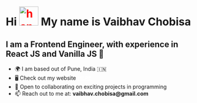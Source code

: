 <h1>
    Hi <img style="height: 50px; width: 50px; color: red"
        src="https://tenor.com/view/hello-yellow-hey-emoji-hand-gif-22238224.gif" alt="handwave-gif">
    My name is Vaibhav Chobisa

</h1>

<h2>I am a Frontend Engineer, with experience in React JS and Vanilla JS 🚀</h2>

<ul>
    <li>🌍 I am based out of Pune, India 🇮🇳</li>
    <li>🖥️ Check out my website
        <a style="color: white;" target='_blank' rel='noreferrer'
            href="https://vaibhavchobisa.netlify.app/"><b>HERE</b></a>
    </li>
    <li>🤝 Open to collaborating on exciting projects in programming</li>
    <li>📫 Reach out to me at: <b>vaibhav.chobisa@gmail.com</b></li>
</ul>








<!--
**vaibhavchobisa/vaibhavchobisa** is a ✨ _special_ ✨ repository because its `README.md` (this file) appears on your GitHub profile.

Here are some ideas to get you started:

- 🔭 I’m currently working on ...
- 🌱 I’m currently learning ...
- 👯 I’m looking to collaborate on ...
- 🤔 I’m looking for help with ...
- 💬 Ask me about ...
- 📫 How to reach me: ...
- 😄 Pronouns: ...
- ⚡ Fun fact: ...
-->
